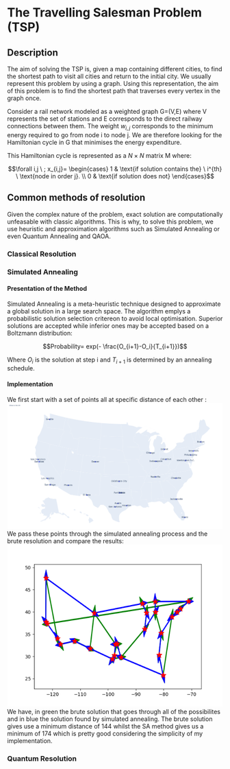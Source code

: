 # The Travelling Salesman Problem (TSP)

## Description
The aim of solving the TSP is, given a map containing different cities, to find the shortest path to visit all cities and return to the initial city. We usually represent this problem by using a graph. Using this representation, the aim of this problem is to find the shortest path that traverses every vertex in the graph once.

Consider a rail network modeled as a weighted graph G=(V,E) where V represents the set of stations and E corresponds to the direct railway connections between them. The weight $w_{i,j}$ corresponds to the minimum energy required to go from node i to node j. We are therefore looking for the Hamiltonian cycle in G that minimises the energy expenditure.

This Hamiltonian cycle is represented as a $N\times N$ matrix M where:
```math
\forall i,j \ ; x_{i,j}=
\begin{cases}
1 & \text{if solution contains the} \ i^{th} \ \text{node in order j}. \\
0 & \text{if solution does not}
\end{cases}
```

## Common methods of resolution
Given the complex nature of the problem, exact solution are computationally unfeasable with classic algorithms. This is why, to solve this problem, we use heuristic and approximation algorithms such as Simulated Annealing or even Quantum Annealing and QAOA.

### Classical Resolution

### Simulated Annealing

#### Presentation of the Method

Simulated Annealing is a meta-heuristic technique designed to approximate a global solution in a large search space. The algorithm emplys a probabilistic solution selection critereon to avoid local optimisation. Superior solutions are accepted while inferior ones may be accepted based on a Boltzmann distribution:
```math
Probability= exp(- \frac{O_{i+1}-O_i}{T_{i+1}})
```
Where $O_i$ is the solution at step i and $T_{i+1}$ is determined by an annealing schedule.

#### Implementation
We first start with a set of points all at specific distance of each other :
![alt text](<../Illustrations/Capture d’écran 2024-11-04 011904.png>)
We pass these points through the simulated annealing process and the brute resolution and compare the results:
![alt text](../Illustrations/Figure_1.png)
We have, in green the brute solution that goes through all of the possibilites and in blue the solution found by simulated annealing.
The brute solution gives use a minimum distance of 144 whilst the SA method gives us a minimum of 174 which is pretty good considering the simplicity of my implementation.

### Quantum Resolution